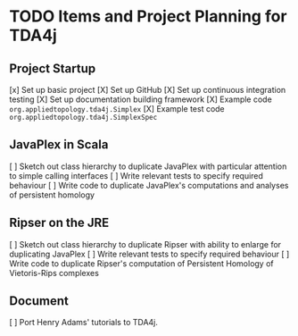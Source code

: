 # TODO Items and Project Planning for TDA4j

## Project Startup

[x] Set up basic project
[X] Set up GitHub
[X] Set up continuous integration testing
[X] Set up documentation building framework
[X] Example code `org.appliedtopology.tda4j.Simplex`
[X] Example test code `org.appliedtopology.tda4j.SimplexSpec`

## JavaPlex in Scala

[ ] Sketch out class hierarchy to duplicate JavaPlex with particular attention to simple calling interfaces
[ ] Write relevant tests to specify required behaviour
[ ] Write code to duplicate JavaPlex's computations and analyses of persistent homology

## Ripser on the JRE

[ ] Sketch out class hierarchy to duplicate Ripser with ability to enlarge for duplicating JavaPlex
[ ] Write relevant tests to specify required behaviour
[ ] Write code to duplicate Ripser's computation of Persistent Homology of Vietoris-Rips complexes

## Document

[ ] Port Henry Adams' tutorials to TDA4j.